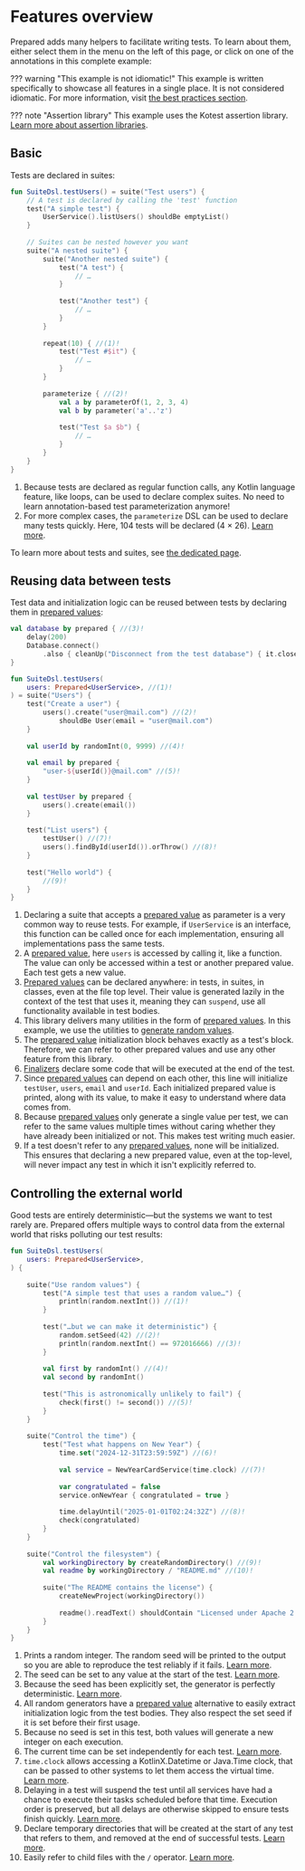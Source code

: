 # Features overview

Prepared adds many helpers to facilitate writing tests. To learn about them, either select them in the menu on the left of this page, or click on one of the annotations in this complete example:

??? warning "This example is not idiomatic!"
    This example is written specifically to showcase all features in a single place. It is not considered idiomatic.
    For more information, visit [the best practices section](../practices/index).

??? note "Assertion library"
    This example uses the Kotest assertion library.
    [Learn more about assertion libraries](../tutorials/index.md#assertion-libraries).

## Basic

Tests are declared in suites:

```kotlin
fun SuiteDsl.testUsers() = suite("Test users") {
	// A test is declared by calling the 'test' function
	test("A simple test") {
		UserService().listUsers() shouldBe emptyList()
	}
    
	// Suites can be nested however you want
	suite("A nested suite") {
		suite("Another nested suite") {
			test("A test") {
				// …
			}
            
			test("Another test") {
				// …
			}
		}
        
		repeat(10) { //(1)!
			test("Test #$it") {
				// …
			}
		}
        
		parameterize { //(2)!
			val a by parameterOf(1, 2, 3, 4)
			val b by parameter('a'..'z')
            
			test("Test $a $b") {
				// …
			}
		}
	}
}
```

1.  Because tests are declared as regular function calls, any Kotlin language feature, like loops, can be used to declare complex suites. No need to learn annotation-based test parameterization anymore!
2.  For more complex cases, the `parameterize` DSL can be used to declare many tests quickly. Here, 104 tests will be declared (4 × 26). [Learn more](parameterize.md).

To learn more about tests and suites, see [the dedicated page](../tutorials/syntax.md).

## Reusing data between tests

Test data and initialization logic can be reused between tests by declaring them in [prepared values](prepared-values.md):

```kotlin
val database by prepared { //(3)!
	delay(200)
	Database.connect()
		.also { cleanUp("Disconnect from the test database") { it.close() } } //(6)!    
}

fun SuiteDsl.testUsers(
	users: Prepared<UserService>, //(1)!
) = suite("Users") {
	test("Create a user") {
		users().create("user@mail.com") //(2)!
			shouldBe User(email = "user@mail.com")
	}
    
	val userId by randomInt(0, 9999) //(4)!
	
    val email by prepared {
		"user-${userId()}@mail.com" //(5)!
	}
	
    val testUser by prepared {
		users().create(email())
 	}
    
	test("List users") {
		testUser() //(7)!
		users().findById(userId()).orThrow() //(8)!
	}
    
	test("Hello world") {
		//(9)! 
	}
}
```

1.  Declaring a suite that accepts a [prepared value](prepared-values.md) as parameter is a very common way to reuse tests. 
    For example, if `UserService` is an interface, this function can be called once for each implementation, ensuring all implementations pass the same tests.
2.  A [prepared value](prepared-values.md), here `users` is accessed by calling it, like a function. The value can only be accessed within a test or another prepared value. Each test gets a new value.
3.  [Prepared values](prepared-values.md) can be declared anywhere: in tests, in suites, in classes, even at the file top level. Their value is generated lazily in the context of the test that uses it, meaning they can `suspend`, use all functionality available in test bodies.
4.  This library delivers many utilities in the form of [prepared values](prepared-values.md). In this example, we use the utilities to [generate random values](random.md).
5.  The [prepared value](prepared-values.md) initialization block behaves exactly as a test's block. Therefore, we can refer to other prepared values and use any other feature from this library.
6.  [Finalizers](finalizers.md) declare some code that will be executed at the end of the test.
7.  Since [prepared values](prepared-values.md) can depend on each other, this line will initialize `testUser`, `users`, `email` and `userId`. Each initialized prepared value is printed, along with its value, to make it easy to understand where data comes from.
8.  Because [prepared values](prepared-values.md) only generate a single value per test, we can refer to the same values multiple times without caring whether they have already been initialized or not. This makes test writing much easier.
9.  If a test doesn't refer to any [prepared values](prepared-values.md), none will be initialized. This ensures that declaring a new prepared value, even at the top-level, will never impact any test in which it isn't explicitly referred to.

## Controlling the external world

Good tests are entirely deterministic—but the systems we want to test rarely are. Prepared offers multiple ways to control data from the external world that risks polluting our test results:

```kotlin
fun SuiteDsl.testUsers(
	users: Prepared<UserService>,
) {
	
	suite("Use random values") {
		test("A simple test that uses a random value…") {
			println(random.nextInt()) //(1)!
		}
		
		test("…but we can make it deterministic") {
			random.setSeed(42) //(2)!
			println(random.nextInt() == 972016666) //(3)!
		}
        
		val first by randomInt() //(4)!
		val second by randomInt()
      
		test("This is astronomically unlikely to fail") {
			check(first() != second()) //(5)!
		}
	}
    
	suite("Control the time") {
		test("Test what happens on New Year") {
			time.set("2024-12-31T23:59:59Z") //(6)!
            
			val service = NewYearCardService(time.clock) //(7)!
            
			var congratulated = false
			service.onNewYear { congratulated = true }
			
			time.delayUntil("2025-01-01T02:24:32Z") //(8)!
			check(congratulated)
		}
	}
    
	suite("Control the filesystem") {
		val workingDirectory by createRandomDirectory() //(9)!
		val readme by workingDirectory / "README.md" //(10)!
        
		suite("The README contains the license") {
			createNewProject(workingDirectory())
			
			readme().readText() shouldContain "Licensed under Apache 2.0"
		}
	}
}
```

1.  Prints a random integer. The random seed will be printed to the output so you are able to reproduce the test reliably if it fails. [Learn more](random.md).
2.  The seed can be set to any value at the start of the test. [Learn more](random.md).
3.  Because the seed has been explicitly set, the generator is perfectly deterministic. [Learn more](random.md).
4.  All random generators have a [prepared value](prepared-values.md) alternative to easily extract initialization logic from the test bodies. They also respect the set seed if it is set before their first usage.
5.  Because no seed is set in this test, both values will generate a new integer on each execution.
6.  The current time can be set independently for each test. [Learn more](time.md).
7.  `time.clock` allows accessing a KotlinX.Datetime or Java.Time clock, that can be passed to other systems to let them access the virtual time. [Learn more](time.md).
8.  Delaying in a test will suspend the test until all services have had a chance to execute their tasks scheduled before that time. Execution order is preserved, but all delays are otherwise skipped to ensure tests finish quickly. [Learn more](time.md).
9.  Declare temporary directories that will be created at the start of any test that refers to them, and removed at the end of successful tests. [Learn more](files.md).
10. Easily refer to child files with the `/` operator. [Learn more](files.md).
